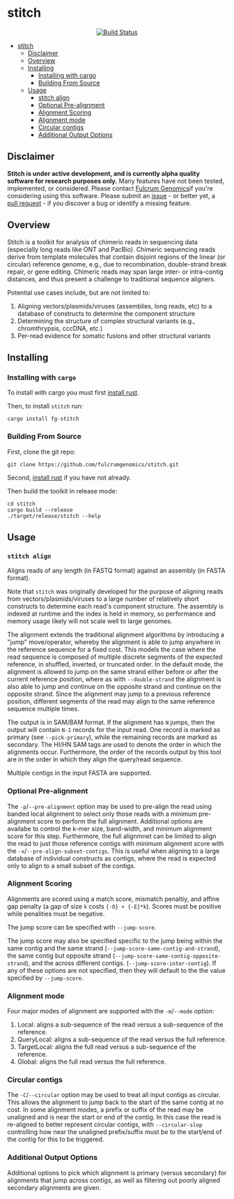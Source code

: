 # stitch

<p align="center">
  <a href="https://github.com/fulcrumgenomics/stitch/actions?query=workflow%3ACheck"><img src="https://github.com/fulcrumgenomics/stitch/actions/workflows/build_and_test.yml/badge.svg" alt="Build Status"></a>
  <br>
</p>

<!---toc start-->
* [stitch](#stitch)
   * [Disclaimer](#disclaimer)
   * [Overview](#overview)
   * [Installing](#installing)
      * [Installing with cargo](#installing-with-cargo)
      * [Building From Source](#building-from-source)
   * [Usage](#usage)
      * [stitch align](#stitch-align)
      * [Optional Pre-alignment](#optional-pre-alignment)
      * [Alignment Scoring](#alignment-scoring)
      * [Alignment mode](#alignment-mode)
      * [Circular contigs](#circular-contigs)
      * [Additional Output Options](#additional-output-options)
  
<!---toc end-->

## Disclaimer

**Stitch is under active development, and is currently alpha quality software for research purposes only.** Many features have not been tested, implemented, or considered. Please contact [Fulcrum Genomics](www.fulcrumgenomics.com)if you're considering using this software. Please submit an [issue](https://github.com/fulcrumgenomics/stitch/issues) - or better yet, a [pull request](https://github.com/fulcrumgenomics/stitch/pulls) - if you discover a bug or identify a missing feature.

## Overview

Stitch is a toolkit for analysis of chimeric reads in sequencing data (especially long reads like ONT and PacBio). Chimeric sequencing reads derive from template molecules that contain disjoint regions of the linear (or circular) reference genome, e.g., due to recombination, double-strand break repair, or gene editing. Chimeric reads may span large inter- or intra-contig distances, and thus present a challenge to traditional sequence aligners.

Potential use cases include, but are not limited to:

1. Aligning vectors/plasmids/viruses (assemblies, long reads, etc) to a database of constructs to determine the component structure
2. Determining the structure of complex structural variants (e.g., chromthrypsis, cccDNA, etc.)
3. Per-read evidence for somatic fusions and other structural variants

## Installing

### Installing with `cargo`
To install with cargo you must first [install rust](https://doc.rust-lang.org/cargo/getting-started/installation.html).

Then, to install `stitch` run:

```console
cargo install fg-stitch
```

### Building From Source

First, clone the git repo:

```console
git clone https://github.com/fulcrumgenomics/stitch.git
```

Second, [install rust](https://doc.rust-lang.org/cargo/getting-started/installation.html) if you have not already.

Then build the toolkit in release mode:

```console
cd stitch
cargo build --release
./target/release/stitch --help
```

## Usage

### `stitch align`

Aligns reads of any length (in FASTQ format) against an assembly (in FASTA format).

Note that `stitch` was originally developed for the purpose of aligning reads from vectors/plasmids/viruses to a large number of relatively short constructs to determine each read's component structure. The assembly is indexed  at runtime and the index is held in memory, so performance and memory usage likely will not scale well to large genomes.

The alignment extends the traditional alignment algorithms by introducing a "jump" move/operator, 
whereby the alignment is able to jump anywhere in the reference sequence for a fixed cost.  This 
models the case where the read sequence is composed of multiple discrete segments of the expected 
reference, in shuffled, inverted, or truncated order.  In the default mode, the alignment is
allowed to jump on the same strand either before or after the current reference position, where as
with `--double-strand` the alignment is also able to jump and continue on the opposite
strand and continue on the opposite strand.  Since the alignment may jump to a previous reference
position, different segments of the read may align to the same reference sequence multiple times.

The output is in SAM/BAM format.  If the alignment has `N` jumps, then the output will contain
`N-1` records for the input read.  One record is marked as primary (see `--pick-primary`),
while the remaining records are marked as secondary.  The HI/HN SAM tags are used to denote
the order in which the alignments occur.  Furthermore, the order of the records output by this
tool are in the order in which they align the query/read sequence.

Multiple contigs in the input FASTA are supported.

### Optional Pre-alignment

The `-p`/`--pre-alignment` option may be used to pre-align the read using banded local alignment
to select only those reads with a minimum pre-alignment score to perform the full alignment.  Additional
options are availabe to control the k-mer size, band-width, and minimum alignment score for this step.
Furthermore, the full alignmnet can be limited to align the read to just those reference contigs
with minimum alignment score with the `-x`/`--pre-align-subset-contigs`.  This is useful when 
aligning to a large database of individual constructs as contigs, where the read is expected only
to align to a small subset of the contigs.

### Alignment Scoring

Alignments are scored using a match score, mismatch penaltiy, and affine gap penalty (a gap of size 
`k` costs `{-O} + {-E}*k`).  Scores must be positive while penalities must be negative.

The jump score can be specified with `--jump-score`.

The jump score may also be specified specific to the jump being within the same contig
and the same strand (`--jump-score-same-contig-and-strand`), the same contig but opposite
strand (`--jump-score-same-contig-opposite-strand`), and the across different contigs.
(`--jump-score-inter-contig`).  If any of these options are not specified, then they will
default to the the value specified by `--jump-score`.

### Alignment mode

Four major modes of alignment are supported with the `-m`/`--mode` option:

1. Local: aligns a sub-sequence of the read versus a sub-sequence of the reference.
2. QueryLocal: aligns a sub-sequence of the read versus the full reference.
3. TargetLocal: aligns the full read versus a sub-sequence of the reference.
4. Global: aligns the full read versus the full reference.

### Circular contigs

The `-C`/`--circular` option may be used to treat all input contigs as circular.  This allows the
alignment to jump back to the start of the same contig at no cost.  In some alignment modes, a
prefix or suffix of the read may be unaligned and is near the start or end of the contig.  In this
case the read is re-aligned to better represent circular contigs, with `--circular-slop` controlling
how near the unaligned prefix/suffix must be to the start/end of the contig for this to be triggered.

### Additional Output Options

Additional options to pick which alignment is primary (versus secondary) for alignments that jump
across contigs, as well as filtering out poorly aligned secondary alignments are given.
